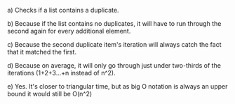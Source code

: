 a) Checks if a list contains a duplicate.

b) Because if the list contains no duplicates, it will have to run through the second again for every additional element.

c) Because the second duplicate item's iteration will  always catch the fact that it matched the first.

d) Because on average, it will only go through just under two-thirds of the iterations (1+2+3...+n instead of n^2).

e) Yes. It's closer to triangular time, but as big O notation is always an upper bound it would still be O(n^2)
